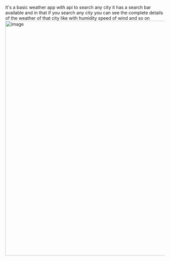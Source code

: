 It's a basic weather app with api to search any city it has a search bar available and in that if you search  any city you can see the complete details of the weather of that city like with humidity
speed of wind and so on 
<img width="740" height="740" alt="image" src="https://github.com/user-attachments/assets/0625ffb0-4a8e-48fa-a3e0-0ab95193c69a" />

